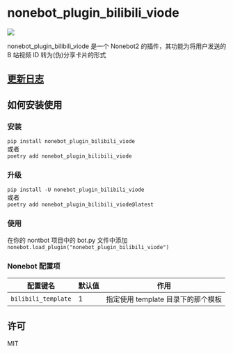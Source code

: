 # nonebot_plugin_bilibili_viode

[![](https://img.shields.io/badge/pypi-1.0.0-green)](https://pypi.org/project/nonebot-plugin-bilibili-viode/)

nonebot_plugin_bilibili_viode 是一个 Nonebot2 的插件，其功能为将用户发送的 B 站视频 ID 转为(伪)分享卡片的形式

## [更新日志](/CHANGELOG.markdown)

## 如何安装使用

### 安装

`pip install nonebot_plugin_bilibili_viode`  
或者  
`poetry add nonebot_plugin_bilibili_viode`

### 升级

`pip install -U nonebot_plugin_bilibili_viode`  
或者  
`poetry add nonebot_plugin_bilibili_viode@latest`

### 使用

在你的 nontbot 项目中的 bot.py 文件中添加  
`nonebot.load_plugin("nonebot_plugin_bilibili_viode")`

### Nonebot 配置项

| 配置键名            | 默认值 | 作用                               |
| ------------------- | ------ | ---------------------------------- |
| `bilibili_template` | 1      | 指定使用 template 目录下的那个模板 |

## 许可

MIT
